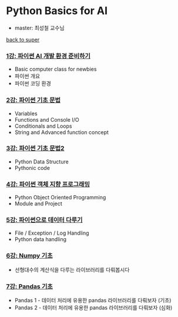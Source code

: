# Python Basics for AI
- master: 최성철 교수님

[back to super](https://github.com/jinmang2/BoostCamp_AI_Tech_2/tree/main/u-stage)

### [1강: 파이썬 AI 개발 환경 준비하기](https://github.com/jinmang2/BoostCamp_AI_Tech_2/tree/main/u-stage/python_basic/ch01_python/README.md)
- Basic computer class for newbies
- 파이썬 개요
- 파이썬 코딩 환경

### [2강: 파이썬 기초 문법](https://github.com/jinmang2/BoostCamp_AI_Tech_2/tree/main/u-stage/python_basic/ch02_syntax/README.md)
- Variables
- Functions and Console I/O
- Conditionals and Loops
- String and Advanced function concept

### [3강: 파이썬 기초 문법2](https://github.com/jinmang2/BoostCamp_AI_Tech_2/tree/main/u-stage/python_basic/ch03_syntax2/README.md)
- Python Data Structure
- Pythonic code

### [4강: 파이썬 객체 지향 프로그래밍](https://github.com/jinmang2/BoostCamp_AI_Tech_2/tree/main/u-stage/python_basic/ch04_oop/README.md)
- Python Object Oriented Programming
- Module and Project

### [5강: 파이썬으로 데이터 다루기](https://github.com/jinmang2/BoostCamp_AI_Tech_2/tree/main/u-stage/python_basic/ch05_data_handling/README.md)
- File / Exception / Log Handling
- Python data handling

### [6강: Numpy 기초](https://github.com/jinmang2/BoostCamp_AI_Tech_2/tree/main/u-stage/python_basic/ch06_numpy/README.md)
- 선형대수의 계산식을 다루는 라이브러리를 다뤄봅시다

### [7강: Pandas 기초](https://github.com/jinmang2/BoostCamp_AI_Tech_2/tree/main/u-stage/python_basic/ch07_pandas/README.md)
- Pandas 1 - 데이터 처리에 유용한 pandas 라이브러리를 다뤄보자 (기초)
- Pandas 2 - 데이터 처리에 유용한 pandas 라이브러리를 다뤄보자 (심화)
